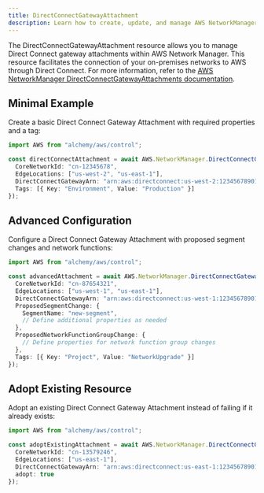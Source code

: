 ```yaml
---
title: DirectConnectGatewayAttachment
description: Learn how to create, update, and manage AWS NetworkManager DirectConnectGatewayAttachments using Alchemy Cloud Control.
---
```


The DirectConnectGatewayAttachment resource allows you to manage Direct Connect gateway attachments within AWS Network Manager. This resource facilitates the connection of your on-premises networks to AWS through Direct Connect. For more information, refer to the [AWS NetworkManager DirectConnectGatewayAttachments documentation](https://docs.aws.amazon.com/networkmanager/latest/userguide/).

## Minimal Example

Create a basic Direct Connect Gateway Attachment with required properties and a tag:

```ts
import AWS from "alchemy/aws/control";

const directConnectAttachment = await AWS.NetworkManager.DirectConnectGatewayAttachment("basicAttachment", {
  CoreNetworkId: "cn-12345678",
  EdgeLocations: ["us-west-2", "us-east-1"],
  DirectConnectGatewayArn: "arn:aws:directconnect:us-west-2:123456789012:direct-connect-gateway/my-gateway",
  Tags: [{ Key: "Environment", Value: "Production" }]
});
```

## Advanced Configuration

Configure a Direct Connect Gateway Attachment with proposed segment changes and network functions:

```ts
import AWS from "alchemy/aws/control";

const advancedAttachment = await AWS.NetworkManager.DirectConnectGatewayAttachment("advancedAttachment", {
  CoreNetworkId: "cn-87654321",
  EdgeLocations: ["us-west-1", "us-east-1"],
  DirectConnectGatewayArn: "arn:aws:directconnect:us-west-1:123456789012:direct-connect-gateway/my-advanced-gateway",
  ProposedSegmentChange: {
    SegmentName: "new-segment",
    // Define additional properties as needed
  },
  ProposedNetworkFunctionGroupChange: {
    // Define properties for network function group changes
  },
  Tags: [{ Key: "Project", Value: "NetworkUpgrade" }]
});
```

## Adopt Existing Resource

Adopt an existing Direct Connect Gateway Attachment instead of failing if it already exists:

```ts
import AWS from "alchemy/aws/control";

const adoptExistingAttachment = await AWS.NetworkManager.DirectConnectGatewayAttachment("adoptAttachment", {
  CoreNetworkId: "cn-13579246",
  EdgeLocations: ["us-east-1"],
  DirectConnectGatewayArn: "arn:aws:directconnect:us-east-1:123456789012:direct-connect-gateway/my-existing-gateway",
  adopt: true
});
```